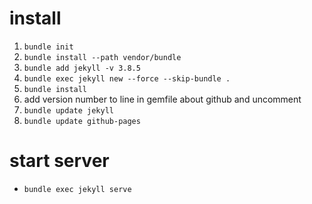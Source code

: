# install
1. `bundle init`
2. `bundle install --path vendor/bundle`
2. `bundle add jekyll -v 3.8.5`
3. `bundle exec jekyll new --force --skip-bundle .`
4. `bundle install`
6. add version number to line in gemfile about github and uncomment
5. `bundle update jekyll`
5. `bundle update github-pages`
# start server
- `bundle exec jekyll serve`